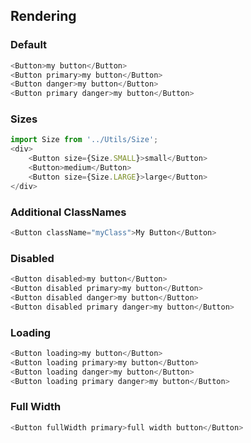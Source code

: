 ## Rendering

### Default

```js
<Button>my button</Button>
<Button primary>my button</Button>
<Button danger>my button</Button>
<Button primary danger>my button</Button>
```

### Sizes

```js
import Size from '../Utils/Size';
<div>
    <Button size={Size.SMALL}>small</Button>
    <Button>medium</Button>
    <Button size={Size.LARGE}>large</Button>
</div>
```

### Additional ClassNames

```js
<Button className="myClass">My Button</Button>
```

### Disabled

```js
<Button disabled>my button</Button>
<Button disabled primary>my button</Button>
<Button disabled danger>my button</Button>
<Button disabled primary danger>my button</Button>
```

### Loading

```js
<Button loading>my button</Button>
<Button loading primary>my button</Button>
<Button loading danger>my button</Button>
<Button loading primary danger>my button</Button>
```

### Full Width

```js
<Button fullWidth primary>full width button</Button>
```